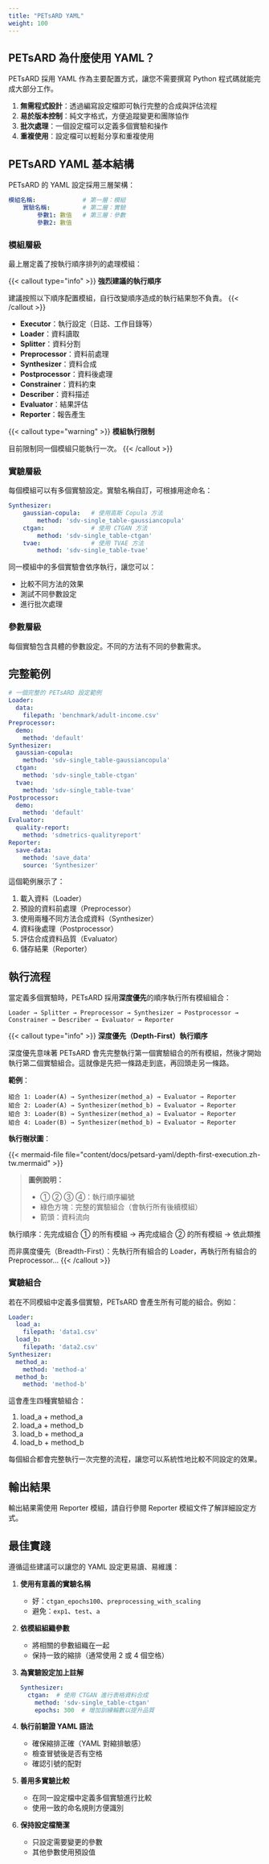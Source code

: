 ```yaml
---
title: "PETsARD YAML"
weight: 100
---
```


## PETsARD 為什麼使用 YAML？

PETsARD 採用 YAML 作為主要配置方式，讓您不需要撰寫 Python 程式碼就能完成大部分工作。

1. **無需程式設計**：透過編寫設定檔即可執行完整的合成與評估流程
2. **易於版本控制**：純文字格式，方便追蹤變更和團隊協作
3. **批次處理**：一個設定檔可以定義多個實驗和操作
4. **重複使用**：設定檔可以輕鬆分享和重複使用

## PETsARD YAML 基本結構

PETsARD 的 YAML 設定採用三層架構：

```yaml
模組名稱:             # 第一層：模組
    實驗名稱:         # 第二層：實驗
        參數1: 數值   # 第三層：參數
        參數2: 數值
```

### 模組層級

最上層定義了按執行順序排列的處理模組：

{{< callout type="info" >}}
**強烈建議的執行順序**

建議按照以下順序配置模組，自行改變順序造成的執行結果恕不負責。
{{< /callout >}}

- **Executor**：執行設定（日誌、工作目錄等）
- **Loader**：資料讀取
- **Splitter**：資料分割
- **Preprocessor**：資料前處理
- **Synthesizer**：資料合成
- **Postprocessor**：資料後處理
- **Constrainer**：資料約束
- **Describer**：資料描述
- **Evaluator**：結果評估
- **Reporter**：報告產生

{{< callout type="warning" >}}
**模組執行限制**

目前限制同一個模組只能執行一次。
{{< /callout >}}

### 實驗層級

每個模組可以有多個實驗設定。實驗名稱自訂，可根據用途命名：

```yaml
Synthesizer:
    gaussian-copula:   # 使用高斯 Copula 方法
        method: 'sdv-single_table-gaussiancopula'
    ctgan:             # 使用 CTGAN 方法
        method: 'sdv-single_table-ctgan'
    tvae:              # 使用 TVAE 方法
        method: 'sdv-single_table-tvae'
```

同一模組中的多個實驗會依序執行，讓您可以：
- 比較不同方法的效果
- 測試不同參數設定
- 進行批次處理

### 參數層級

每個實驗包含具體的參數設定。不同的方法有不同的參數需求。

## 完整範例

```yaml
# 一個完整的 PETsARD 設定範例
Loader:
  data:
    filepath: 'benchmark/adult-income.csv'
Preprocessor:
  demo:
    method: 'default'
Synthesizer:
  gaussian-copula:
    method: 'sdv-single_table-gaussiancopula'
  ctgan:
    method: 'sdv-single_table-ctgan'
  tvae:
    method: 'sdv-single_table-tvae'
Postprocessor:
  demo:
    method: 'default'
Evaluator:
  quality-report:
    method: 'sdmetrics-qualityreport'
Reporter:
  save-data:
    method: 'save_data'
    source: 'Synthesizer'
```

這個範例展示了：
1. 載入資料（Loader）
2. 預設的資料前處理（Preprocessor）
3. 使用兩種不同方法合成資料（Synthesizer）
4. 資料後處理（Postprocessor）
5. 評估合成資料品質（Evaluator）
6. 儲存結果（Reporter）

## 執行流程

當定義多個實驗時，PETsARD 採用**深度優先**的順序執行所有模組組合：

```
Loader → Splitter → Preprocessor → Synthesizer → Postprocessor → Constrainer → Describer → Evaluator → Reporter
```

{{< callout type="info" >}}
**深度優先（Depth-First）執行順序**

深度優先意味著 PETsARD 會先完整執行第一個實驗組合的所有模組，然後才開始執行第二個實驗組合。這就像是先把一條路走到底，再回頭走另一條路。

**範例**：
```
組合 1: Loader(A) → Synthesizer(method_a) → Evaluator → Reporter
組合 2: Loader(A) → Synthesizer(method_b) → Evaluator → Reporter
組合 3: Loader(B) → Synthesizer(method_a) → Evaluator → Reporter
組合 4: Loader(B) → Synthesizer(method_b) → Evaluator → Reporter
```

**執行樹狀圖**：

{{< mermaid-file file="content/docs/petsard-yaml/depth-first-execution.zh-tw.mermaid" >}}

> **圖例說明：**
> - ① ② ③ ④：執行順序編號
> - 綠色方塊：完整的實驗組合（會執行所有後續模組）
> - 箭頭：資料流向

執行順序：先完成組合 ① 的所有模組 → 再完成組合 ② 的所有模組 → 依此類推

而非廣度優先（Breadth-First）：先執行所有組合的 Loader，再執行所有組合的 Preprocessor...
{{< /callout >}}

### 實驗組合

若在不同模組中定義多個實驗，PETsARD 會產生所有可能的組合。例如：

```yaml
Loader:
  load_a:
    filepath: 'data1.csv'
  load_b:
    filepath: 'data2.csv'
Synthesizer:
  method_a:
    method: 'method-a'
  method_b:
    method: 'method-b'
```

這會產生四種實驗組合：
1. load_a + method_a
2. load_a + method_b
3. load_b + method_a
4. load_b + method_b

每個組合都會完整執行一次完整的流程，讓您可以系統性地比較不同設定的效果。

## 輸出結果

輸出結果需使用 Reporter 模組，請自行參閱 Reporter 模組文件了解詳細設定方式。

## 最佳實踐

遵循這些建議可以讓您的 YAML 設定更易讀、易維護：

1. **使用有意義的實驗名稱**
   - 好：`ctgan_epochs100`、`preprocessing_with_scaling`
   - 避免：`exp1`、`test`、`a`

2. **依模組組織參數**
   - 將相關的參數組織在一起
   - 保持一致的縮排（通常使用 2 或 4 個空格）

3. **為實驗設定加上註解**
   ```yaml
   Synthesizer:
     ctgan:  # 使用 CTGAN 進行表格資料合成
       method: 'sdv-single_table-ctgan'
       epochs: 300  # 增加訓練輪數以提升品質
   ```

4. **執行前驗證 YAML 語法**
   - 確保縮排正確（YAML 對縮排敏感）
   - 檢查冒號後是否有空格
   - 確認引號的配對

5. **善用多實驗比較**
   - 在同一設定檔中定義多個實驗進行比較
   - 使用一致的命名規則方便識別

6. **保持設定檔簡潔**
   - 只設定需要變更的參數
   - 其他參數使用預設值

